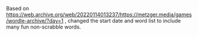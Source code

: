Based on https://web.archive.org/web/20220114013237/https://metzger.media/games/wordle-archive/?day=1 , changed the start date and word list to include many fun non-scrabble words.

